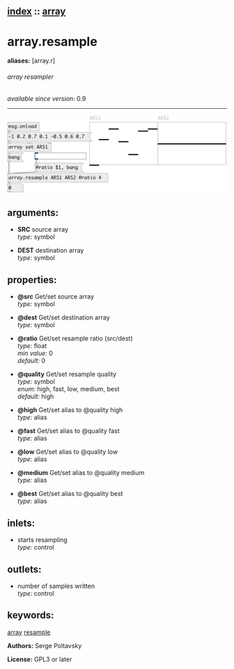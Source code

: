[index](index.html) :: [array](category_array.html)
---

# array.resample
**aliases:** [array.r]


###### array resampler

*available since version:* 0.9

---




[![example](../examples/img/array.resample.jpg)](../examples/pd/array.resample.pd)



## arguments:

* **SRC**
source array<br>
_type:_ symbol<br>

* **DEST**
destination array<br>
_type:_ symbol<br>





## properties:

* **@src** 
Get/set source array<br>
_type:_ symbol<br>

* **@dest** 
Get/set destination array<br>
_type:_ symbol<br>

* **@ratio** 
Get/set resample ratio (src/dest)<br>
_type:_ float<br>
_min value:_ 0<br>
_default:_ 0<br>

* **@quality** 
Get/set resample quality<br>
_type:_ symbol<br>
_enum:_ high, fast, low, medium, best<br>
_default:_ high<br>

* **@high** 
Get/set alias to @quality high<br>
_type:_ alias<br>

* **@fast** 
Get/set alias to @quality fast<br>
_type:_ alias<br>

* **@low** 
Get/set alias to @quality low<br>
_type:_ alias<br>

* **@medium** 
Get/set alias to @quality medium<br>
_type:_ alias<br>

* **@best** 
Get/set alias to @quality best<br>
_type:_ alias<br>



## inlets:

* starts resampling<br>
_type:_ control



## outlets:

* number of samples written<br>
_type:_ control



## keywords:

[array](keywords/array.html)
[resample](keywords/resample.html)






**Authors:** Serge Poltavsky




**License:** GPL3 or later





